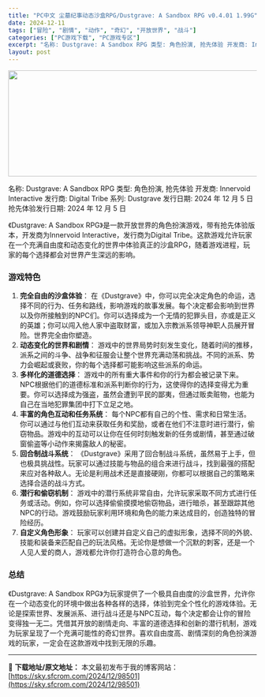 ```yaml
---
title: "PC中文 尘墓纪事动态沙盒RPG/Dustgrave: A Sandbox RPG v0.4.01 1.99G"
date: 2024-12-11
tags: ["冒险", "剧情", "动作", "奇幻", "开放世界", "战斗"]
categories: ["PC游戏下载", "PC游戏专区"]
excerpt: "名称: Dustgrave: A Sandbox RPG 类型: 角色扮演, 抢先体验 开发商: Innervoid Interactive 发行商: Digital Tribe 系列: Dustgrave 发行日期: 2024 年 12 月 5 日 抢先体验发行日期: 2024 年 12 月 5 &hellip;"
layout: post
---
```


<img class="aligncenter size-full wp-image-98502" src="https://sky.sfcrom.com/wp-content/uploads/2024/12/2024121103090068.webp" alt="" width="660" height="215" />

名称: Dustgrave: A Sandbox RPG
类型: 角色扮演, 抢先体验
开发商: Innervoid Interactive
发行商: Digital Tribe
系列: Dustgrave
发行日期: 2024 年 12 月 5 日
抢先体验发行日期: 2024 年 12 月 5 日

《Dustgrave: A Sandbox RPG》是一款开放世界的角色扮演游戏，带有抢先体验版本，开发商为Innervoid Interactive，发行商为Digital Tribe。这款游戏允许玩家在一个充满自由度和动态变化的世界中体验真正的沙盒RPG，随着游戏进程，玩家的每个选择都会对世界产生深远的影响。
<h3>游戏特色</h3>
<ol>
 	<li><strong>完全自由的沙盒体验</strong>： 在《Dustgrave》中，你可以完全决定角色的命运，选择不同的行为、任务和路线，影响游戏的故事发展。每个决定都会影响到世界以及你所接触到的NPC们。你可以选择成为一个无情的犯罪头目，亦或是正义的英雄；你可以闯入他人家中盗取财富，或加入宗教派系领导神职人员展开冒险。世界完全由你塑造。</li>
 	<li><strong>动态变化的世界和剧情</strong>： 游戏中的世界局势时刻发生变化，随着时间的推移，派系之间的斗争、战争和征服会让整个世界充满动荡和挑战。不同的派系、势力会崛起或衰败，你的每个选择都可能影响这些派系的命运。</li>
 	<li><strong>多样化的道德选择</strong>： 游戏中的所有重大事件和你的行为都会被记录下来。NPC根据他们的道德标准和派系判断你的行为，这使得你的选择变得尤为重要。你可以选择成为强盗，虽然会遭到平民的鄙夷，但通过贩卖赃物，也能为自己在当地犯罪集团中打下立足之地。</li>
 	<li><strong>丰富的角色互动和任务系统</strong>： 每个NPC都有自己的个性、需求和日常生活。你可以通过与他们互动来获取任务和奖励，或者在他们不注意时进行潜行，偷窃物品。游戏中的互动可以让你在任何时刻触发新的任务或剧情，甚至通过破窗偷盗等小动作来揭露敌人的秘密。</li>
 	<li><strong>回合制战斗系统</strong>： 《Dustgrave》采用了回合制战斗系统，虽然易于上手，但也极具挑战性。玩家可以通过技能与物品的组合来进行战斗，找到最强的搭配来应对各种敌人。无论是利用战术还是直接硬刚，你都可以根据自己的策略来选择合适的战斗方式。</li>
 	<li><strong>潜行和偷窃机制</strong>： 游戏中的潜行系统非常自由，允许玩家采取不同方式进行任务或活动。例如，你可以选择偷偷摸摸地偷窃物品，进行暗杀，甚至跟踪其他NPC的行动。游戏鼓励玩家利用环境和角色的能力来达成目的，创造独特的冒险经历。</li>
 	<li><strong>自定义角色形象</strong>： 玩家可以创建并自定义自己的虚拟形象，选择不同的外貌、技能和装备来匹配自己的玩法风格。无论你是想做一个沉默的刺客，还是一个人见人爱的商人，游戏都允许你打造符合心意的角色。</li>
</ol>
<h3>总结</h3>
《Dustgrave: A Sandbox RPG》为玩家提供了一个极具自由度的沙盒世界，允许你在一个动态变化的环境中做出各种各样的选择，体验到完全个性化的游戏体验。无论是探索世界、发展派系、进行战斗还是与NPC互动，每个决定都会让你的冒险变得独一无二。凭借其开放的剧情走向、丰富的道德选择和创新的潜行机制，游戏为玩家呈现了一个充满可能性的奇幻世界。喜欢自由度高、剧情深刻的角色扮演游戏的玩家，一定会在这款游戏中找到无限的乐趣。

---
📖 **下载地址/原文地址：** 本文最初发布于我的博客网站：[https://sky.sfcrom.com/2024/12/98501](https://sky.sfcrom.com/2024/12/98501)
